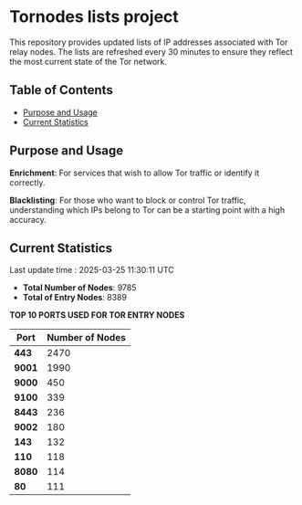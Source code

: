 # Tornodes lists project

This repository provides updated lists of IP addresses associated with Tor relay nodes. The lists are refreshed every 30 minutes to ensure they reflect the most current state of the Tor network.

## Table of Contents

- [Purpose and Usage](#purpose-and-usage)
- [Current Statistics](#current-statistics)


## Purpose and Usage

**Enrichment**: For services that wish to allow Tor traffic or identify it correctly.

**Blacklisting**: For those who want to block or control Tor traffic, understanding which IPs belong to Tor can be a starting point with a high accuracy.

## Current Statistics

Last update time : 2025-03-25 11:30:11 UTC

- **Total Number of Nodes**: 9785
- **Total of Entry Nodes**: 8389

**TOP 10 PORTS USED FOR TOR ENTRY NODES**

| **Port** | **Number of Nodes** |
|------|-----------------|
| **443**   | 2470  |
| **9001**   | 1990  |
| **9000**   | 450  |
| **9100**   | 339  |
| **8443**   | 236  |
| **9002**   | 180  |
| **143**   | 132  |
| **110**   | 118  |
| **8080**   | 114  |
| **80**   | 111  |

